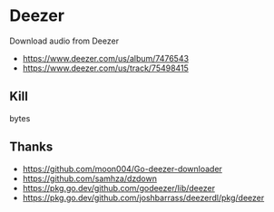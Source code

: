# Deezer

Download audio from Deezer

- https://www.deezer.com/us/album/7476543
- https://www.deezer.com/us/track/75498415

## Kill

bytes

## Thanks

- https://github.com/moon004/Go-deezer-downloader
- https://github.com/samhza/dzdown
- https://pkg.go.dev/github.com/godeezer/lib/deezer
- https://pkg.go.dev/github.com/joshbarrass/deezerdl/pkg/deezer
